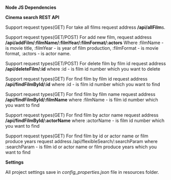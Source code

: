 **Node JS Dependencies**



**Cinema search REST API**

Support request types(GET)
For take all films request address **/api/allFilm**s. 

Support request types(GET/POST)
For add new film, request address **/api/addFilm/:filmName/:filmYear/:filmFormat/:actors**
Where 
:filmName - is movie title,
:filmYear - is year of film production,
:filmFormat - is movie format,
:actors - is actor name.

Support request types(GET/POST)
For delete film by film id request address **/api/deleteFilm/:id**
where 
:id - is film id number which you want to delete

Support request types(GET)
For find film by film id request address **/api/findFilmById/:id**
where 
:id - is film id number which you want to find

Support request types(GET)
For find film by film name request address **/api/findFilmById/:filmName**
where 
:filmName - is film id number which you want to find

Support request types(GET)
For find film by actor name request address **/api/findFilmById/:actorName**
where 
:actorName - is film id number which you want to find

Support request types(GET)
For find film by id or actor name or film produce years request address /api/flexibleSearch/:searchParam
where 
:searchParam - is film id or actor name or film produce years which you want to find

**Settings**

All project settings save in _config_properties.json_ file in resources folder.